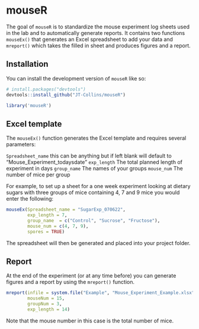 
<!-- README.md is generated from README.Rmd. Please edit that file -->

# mouseR

<!-- badges: start -->
<!-- badges: end -->

The goal of `mouseR` is to standardize the mouse experiment log sheets
used in the lab and to automatically generate reports. It contains two
functions `mouseEx()` that generates an Excel spreadsheet to add your
data and `mreport()` which takes the filled in sheet and produces
figures and a report.

## Installation

You can install the development version of `mouseR` like so:

``` r
# install.packages("devtools")
devtools::install_github("JT-Collins/mouseR")

library('mouseR')
```

## Excel template

The `mouseEx()` function generates the Excel template and requires
several parameters:

`Spreadsheet_name` this can be anything but if left blank will default
to “Mouse_Experiment_todaysdate” `exp_length` The total planned length
of experiment in days `group_name` The names of your groups `mouse_num`
The number of mice per group

For example, to set up a sheet for a one week experiment looking at
dietary sugars with three groups of mice containing 4, 7 and 9 mice you
would enter the following:

``` r
mouseEx(Spreadsheet_name = "SugarExp_070622",
        exp_length = 7,
        group_name  = c("Control", "Sucrose", "Fructose"),
        mouse_num = c(4, 7, 9),
        spores = TRUE)
```

The spreadsheet will then be generated and placed into your project
folder.

## Report

At the end of the experiment (or at any time before) you can generate
figures and a report by using the `mreport()` function.

``` r
mreport(infile = system.file("Example", "Mouse_Experiment_Example.xlsx", package = "mouseR"),
        mouseNum = 15,
        groupNum = 3,
        exp_length = 14)
```

Note that the mouse number in this case is the total number of mice.
